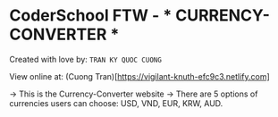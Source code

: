# CoderSchool FTW - * CURRENCY-CONVERTER *

Created with love by: `TRAN KY QUOC CUONG`
  
View online at: (Cuong Tran)[https://vigilant-knuth-efc9c3.netlify.com]
  
-> This is the Currency-Converter website
-> There are 5 options of currencies users can choose: USD, VND, EUR, KRW, AUD.

